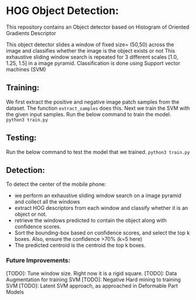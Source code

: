 # HOG Object Detection:
This repository contains an Object detector based on Histogram of Oriented Gradients Descriptor 

This object detector slides a window of fixed size= (50,50) across the image and classifies whether the image is the object exists or not
This exhaustive sliding window search is repeated for 3 different scales [1.0, 1.25, 1.5] in a image pyramid.
Classification is done using Support vector machines (SVM)


## Training:
We first extract the positive and negative image patch samples from the dataset. The function `extract_samples` does this.
Next we train the SVM with the given input samples.
Run the below command to train the model. 
`python3 train.py`

## Testing:
Run the below command to test the model that we trained. 
`python3 train.py`

## Detection:
To detect the center of the mobile phone:
- we perform an exhaustive sliding window search on a image pyramid and collect all the windows
- extract HOG descriptors from each window and classify whether it is an object or not.
- retrieve the windows predicted to contain the object along with confidence scores.
- Sort the bounding-box based on confidence scores, and select the top k boxes. Also, ensure the confidence >70% (k=5 here)
- The predicted centroid is  the centroid the top k boxes.


### Future Improvements: 
[TODO]: Tune window size. Right now it is a rigid square.
[TODO]: Data Augmentation for training SVM
[TODO]: Negative Hard mining to training SVM
[TODO]: Latent SVM approach, as approached in Deformable Part Models



